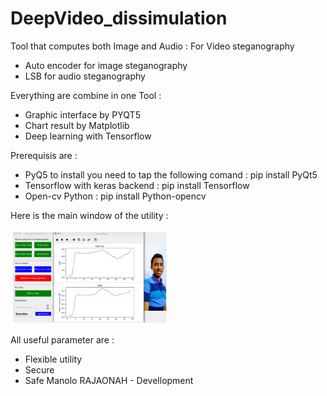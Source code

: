 # DeepVideo_dissimulation

Tool that computes both Image and Audio :
For Video steganography

- Auto encoder for image steganography
- LSB for audio steganography

Everything are combine in one Tool :
- Graphic interface by PYQT5
- Chart result by Matplotlib
- Deep learning with Tensorflow 

Prerequisis are :
- PyQ5 to install you need to tap the following comand : pip install PyQt5
- Tensorflow with keras backend : pip install Tensorflow
- Open-cv Python : pip install Python-opencv

Here is the main window of the utility :

<img src="presentation/window.png" width="50%" title="">

All useful parameter are :
- Flexible utility
- Secure
- Safe
Manolo RAJAONAH - Devellopment
